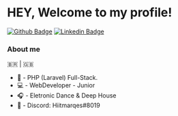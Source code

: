 # HEY, Welcome to my profile!

[![Github Badge](https://img.shields.io/badge/-Github-000?style=flat-square&logo=Github&logoColor=white&link=https://github.com/eduardotres)](https://github.com/eduardotres)
[![Linkedin Badge](https://img.shields.io/badge/-LinkedIn-blue?style=flat-square&logo=Linkedin&logoColor=white&link=https://www.linkedin.com/in/eduardotres/)](https://www.linkedin.com/in/eduardotres/)

### About me
🇧🇷 | 🇬🇧
- 📗 - PHP (Laravel) Full-Stack.
- 💻 - WebDeveloper - Junior
- 🎧 - Eletronic Dance & Deep House
- 🔵 - Discord: Hiitmarqes#8019


